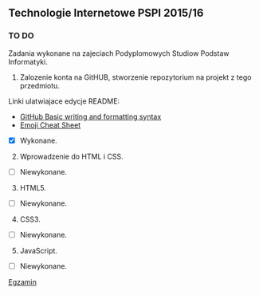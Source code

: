 ## Technologie Internetowe PSPI 2015/16

### TO DO
Zadania wykonane na zajeciach Podyplomowych Studiow Podstaw Informatyki.

1. Zalozenie konta na GitHUB, stworzenie repozytorium na projekt z tego przedmiotu.

  Linki ulatwiajace edycje README:
  * [GitHub Basic writing and formatting syntax](https://help.github.com/articles/basic-writing-and-formatting-syntax/)
  * [Emoji Cheat Sheet](http://www.emoji-cheat-sheet.com/)
  - [X] Wykonane.

2. Wprowadzenie do HTML i CSS.

  - [ ] Niewykonane.

3. HTML5.

  - [ ] Niewykonane.

4. CSS3.

  - [ ] Niewykonane.

5. JavaScript.

  - [ ] Niewykonane.


[Egzamin](http://images4.bibsy.pl/pLGY75ZV/prawdziwy-informatyk-kladzie-sie-spac-o-128-czasem-o-256-w-skrajnym-przypadku-o-512-a-wstaje-o-1024-w-skrajnym-przypadku-o-2048.jpeg)
